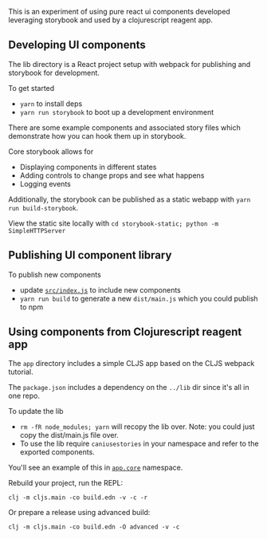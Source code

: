 
This is an experiment of using pure react ui components developed leveraging storybook and used by a clojurescript reagent app.

## Developing UI components

The lib directory is a React project setup with webpack for publishing and storybook for development.

To get started

* `yarn` to install deps
* `yarn run storybook` to boot up a development environment

There are some example components and associated story files which demonstrate how you can hook them up in storybook.

Core storybook allows for

* Displaying components in different states
* Adding controls to change props and see what happens
* Logging events

Additionally, the storybook can be published as a static webapp with `yarn run build-storybook`.  

View the static site locally with `cd storybook-static; python -m SimpleHTTPServer`

## Publishing UI component library

To publish new components

* update [`src/index.js`](./lib/src/index.js) to include new components
* `yarn run build` to generate a new `dist/main.js` which you could publish to npm

## Using components from Clojurescript reagent app

The `app` directory includes a simple CLJS app based on the CLJS webpack tutorial.  

The `package.json` includes a dependency on the `../lib` dir since it's all in one repo.

To update the lib

* `rm -fR node_modules; yarn` will recopy the lib over.  Note: you could just copy the dist/main.js file over.
* To use the lib require `caniusestories` in your namespace and refer to the exported components.

You'll see an example of this in [`app.core`](./app/src/app/core.cljs) namespace.

Rebuild your project, run the REPL:

```clj -m cljs.main -co build.edn -v -c -r```

Or prepare a release using advanced build:

```clj -m cljs.main -co build.edn -O advanced -v -c```

